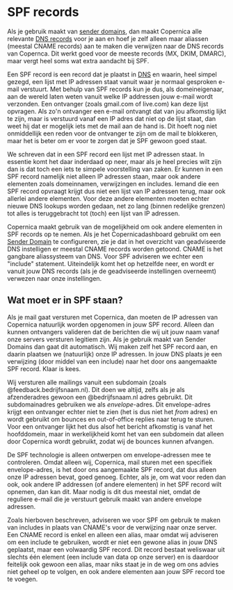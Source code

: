 # SPF records

Als je gebruik maakt van [sender domains](sender-domains), dan maakt Copernica
alle relevante [DNS records](dns) voor je aan en hoef je zelf alleen maar aliassen
(meestal CNAME records) aan te maken die verwijzen naar de DNS records van Copernca.
Dit werkt goed voor de meeste records (MX, DKIM, DMARC), maar vergt heel soms wat 
extra aandacht bij SPF.

Een SPF record is een record dat je plaatst in [DNS](dns) en waarin, heel simpel gezegd,
een lijst met IP adressen staat vanuit waar je normaal gesproken e-mail 
verstuurt. Met behulp van SPF records kun je dus, als domeineigenaar, aan de
wereld laten weten vanuit welke IP addressen jouw e-mail wordt verzonden. Een
ontvanger (zoals gmail.com of live.com) kan deze lijst opvragen. Als zo'n ontvanger 
een e-mail ontvangt dat van jou afkomstig lijkt te zijn, maar is verstuurd vanaf 
een IP adres dat niet op de lijst staat, dan weet hij dat er mogelijk iets met 
de mail aan de hand is. Dit hoeft nog niet onmiddellijk een reden voor de ontvanger 
te zijn om de mail te blokkeren, maar het is beter om er voor te zorgen dat je 
SPF gewoon goed staat.

We schreven dat in een SPF record een lijst met IP adressen staat. In essentie
komt het daar inderdaad op neer, maar als je heel precies wilt zijn dan is dat
toch een iets te simpele voorstelling van zaken. Er kunnen in een SPF record 
namelijk niet alleen IP adressen staan, maar ook andere elementen zoals domeinnamen, 
verwijzingen en includes. Iemand die een SPF record opvraagt krijgt dus niet een 
lijst van IP adressen terug, maar ook allerlei andere elementen. Voor deze andere 
elementen moeten echter nieuwe DNS lookups worden gedaan, net zo lang (binnen 
redelijke grenzen) tot alles is teruggebracht tot (toch) een lijst van IP adressen.

Copernica maakt gebruik van de mogelijkheid om ook andere elementen in SPF records 
op te nemen. Als je het Copernicadashboard gebruikt om een [Sender Domain](sender-domains) 
te configureren, zie je dat in het overzicht van geadviseerde DNS instelligen er 
meestal CNAME records worden getoond. CNAME is het gangbare aliassysteem van DNS. 
Voor SPF adviseren we echter een "include" statement. Uiteindelijk komt het op
hetzelfde neer, en wordt er vanuit jouw DNS records (als je de geadviseerde
instellingen overneemt) verwezen naar onze instellingen.


## Wat moet er in SPF staan?

Als je mail gaat versturen met Copernica, dan moeten de IP adressen van Copernica
natuurlijk worden opgenomen in jouw SPF record. Alleen dan kunnen ontvangers
valideren dat de berichten die wij uit jouw naam vanaf onze servers versturen legitiem
zijn. Als je gebruik maakt van Sender Domains dan gaat dit automatisch. Wij maken
zelf het SPF record aan, en daarin plaatsen we (natuurlijk) onze IP adressen. 
In jouw DNS plaats je een verwijzing (door middel van een include) naar het door 
ons aangemaakte SPF record. Klaar is kees.

Wij versturen alle mailings vanuit een subdomain (zoals @feedback.bedrijfsnaam.nl). 
Dit doen we altijd, zelfs als je als afzenderadres gewoon een @bedrijfsnaam.nl
adres gebruikt. Dit subdomainadres gebruiken we als *envelope*-adres. Dit 
envelope-adres krijgt een ontvanger echter niet te zien (het is dus niet het *from* 
adres) en wordt gebruikt om bounces en out-of-office replies naar terug te sturen.
Voor een ontvanger lijkt het dus alsof het bericht afkomstig is vanaf het
hoofddomein, maar in werkelijkheid komt het van een subdomein dat alleen door
Copernica wordt gebruikt, zodat wij de bounces kunnen afvangen.

De SPF technologie is alleen ontwerpen om envelope-adressen mee te controleren.
Omdat alleen wij, Copernica, mail sturen met een specifiek envelope-adres, is
het door ons aangemaakte SPF record, dat dus alleen onze IP adressen bevat, goed
genoeg. Echter, als je, om wat voor reden dan ook, ook andere IP addressen (of
andere elementen) in het SPF record wilt opnemen, dan kan dit. Maar nodig is dit 
dus meestal niet, omdat de reguliere e-mail die je verstuurt gebruik maakt van
andere envelope adressen.

Zoals hierboven beschreven, adviseren we voor SPF om gebruik te maken van
includes in plaats van CNAME's voor de verwijzing naar onze server. Een CNAME
record is enkel en alleen een alias, maar omdat wij adviseren om een include
te gebruiken, wordt er niet een gewone alias in jouw DNS geplaatst, maar een
volwaardig SPF record. Dit record bestaat weliswaar uit slechts één element 
(een include van data op onze server) en is daardoor feitelijk ook gewoon
een alias, maar niks staat je in de weg om ons advies niet geheel op te volgen, 
en ook andere elementen aan jouw SPF record toe te voegen.
